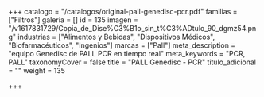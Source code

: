 +++
catalogo = "/catalogos/original-pall-genedisc-pcr.pdf"
familias = ["Filtros"]
galeria = []
id = 135
imagen = "/v1617831729/Copia_de_Dise%C3%B1o_sin_t%C3%ADtulo_90_dgmz54.png"
industrias = ["Alimentos y Bebidas", "Dispositivos Médicos", "Biofarmacéuticos", "Ingenios"]
marcas = ["Pall"]
meta_description = "equipo Genedisc de PALL PCR en tiempo real"
meta_keywords = "PCR, PALL"
taxonomyCover = false
title = "PALL Genedisc - PCR"
titulo_adicional = ""
weight = 135

+++